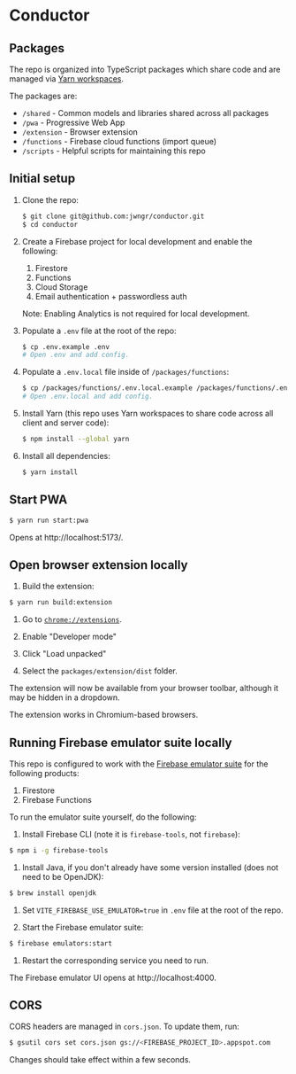 # Conductor

## Packages

The repo is organized into TypeScript packages which share code and are managed via
[Yarn workspaces](https://classic.yarnpkg.com/lang/en/docs/workspaces/).

The packages are:

- `/shared` - Common models and libraries shared across all packages
- `/pwa` - Progressive Web App
- `/extension` - Browser extension
- `/functions` - Firebase cloud functions (import queue)
- `/scripts` - Helpful scripts for maintaining this repo

## Initial setup

1. Clone the repo:

   ```bash
   $ git clone git@github.com:jwngr/conductor.git
   $ cd conductor
   ```

1. Create a Firebase project for local development and enable the following:

   1. Firestore
   1. Functions
   1. Cloud Storage
   1. Email authentication + passwordless auth

   Note: Enabling Analytics is not required for local development.

1. Populate a `.env` file at the root of the repo:

   ```bash
   $ cp .env.example .env
   # Open .env and add config.
   ```

1. Populate a `.env.local` file inside of `/packages/functions`:

   ```bash
   $ cp /packages/functions/.env.local.example /packages/functions/.env.local
   # Open .env.local and add config.
   ```

1. Install Yarn (this repo uses Yarn workspaces to share code across all client and server code):

   ```bash
   $ npm install --global yarn
   ```

1. Install all dependencies:

   ```bash
   $ yarn install
   ```

## Start PWA

```bash
$ yarn run start:pwa
```

Opens at http://localhost:5173/.

## Open browser extension locally

1. Build the extension:

```bash
$ yarn run build:extension
```

1. Go to [`chrome://extensions`](chrome://extensions).

1. Enable "Developer mode"

1. Click "Load unpacked"

1. Select the `packages/extension/dist` folder.

The extension will now be available from your browser toolbar, although it may be hidden in a dropdown.

The extension works in Chromium-based browsers.

## Running Firebase emulator suite locally

This repo is configured to work with the [Firebase emulator suite](https://firebase.google.com/docs/emulator-suite)
for the following products:

1. Firestore
2. Firebase Functions

To run the emulator suite yourself, do the following:

1. Install Firebase CLI (note it is `firebase-tools`, not `firebase`):

```bash
$ npm i -g firebase-tools
```

1. Install Java, if you don't already have some version installed (does not need to be OpenJDK):

```bash
$ brew install openjdk
```

1. Set `VITE_FIREBASE_USE_EMULATOR=true` in `.env` file at the root of the repo.

1. Start the Firebase emulator suite:

```bash
$ firebase emulators:start
```

1. Restart the corresponding service you need to run.

The Firebase emulator UI opens at http://localhost:4000.

## CORS

CORS headers are managed in `cors.json`. To update them, run:

```bash
$ gsutil cors set cors.json gs://<FIREBASE_PROJECT_ID>.appspot.com
```

Changes should take effect within a few seconds.
